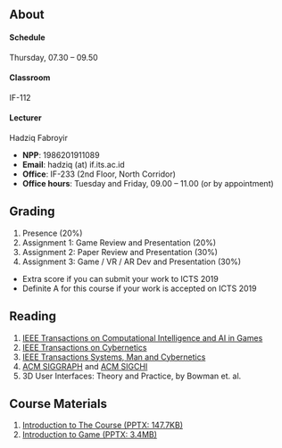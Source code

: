 ## About
#### Schedule
Thursday, 07.30 – 09.50
#### Classroom
IF-112
#### Lecturer
Hadziq Fabroyir 
- **NPP**: 1986201911089
- **Email**: hadziq (at) if.its.ac.id
- **Office**: IF-233 (2nd Floor, North Corridor)
- **Office hours**: Tuesday and Friday, 09.00 – 11.00 (or by appointment)

## Grading

1. Presence (20%)
2. Assignment 1: Game Review and Presentation (20%)
3. Assignment 2: Paper Review and Presentation (30%)
4. Assignment 3: Game / VR / AR Dev and Presentation (30%)

- Extra score if you can submit your work to ICTS 2019
- Definite A for this course if your work is accepted on ICTS 2019

## Reading

1. [IEEE Transactions on Computational Intelligence and AI in Games](https://ieeexplore.ieee.org/xpl/RecentIssue.jsp?punumber=4804728)
2. [IEEE Transactions on Cybernetics](https://ieeexplore.ieee.org/xpl/RecentIssue.jsp?punumber=6221036)
3. [IEEE Transactions Systems, Man and Cybernetics](https://ieeexplore.ieee.org/xpl/RecentIssue.jsp?punumber=6221021)
4. [ACM SIGGRAPH](https://dl.acm.org/sig.cfm?id=SP932) and [ACM SIGCHI](https://dl.acm.org/sig.cfm?id=SP923)
5. 3D User Interfaces: Theory and Practice, by Bowman et. al.

## Course Materials

1. [Introduction to The Course (PPTX: 147.7KB)](http://hadziq.if.its.ac.id/togdvrar2019/1stMeeting.pptx)
2. [Introduction to Game (PPTX: 3.4MB)](http://hadziq.if.its.ac.id/togdvrar2019/2ndMeeting.pptx)
